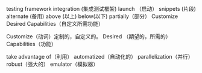 testing framework integration (集成测试框架)
launch （启动）
snippets (片段)
alternate (备用)
above (以上)
below(以下)
partially（部分）
Customize Desired Capabilities（自定义所需功能）

Customize（动词）定制的，自定义的。
Desired （期望的，所需的）
Capabilities（功能）

take advantage of（利用）
automatized（自动化的）
parallelization（并行）
robust（强大的）
emulator（模拟器）

